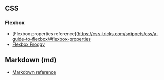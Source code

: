 ## CSS
### Flexbox
* [Flexbox properties reference](https://css-tricks.com/snippets/css/a-guide-to-flexbox/#flexbox-properties
* [Flexbox Froggy](https://flexboxfroggy.com/)

## Markdown (md)
* [Markdown reference](https://guides.github.com/features/mastering-markdown/)
